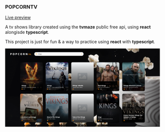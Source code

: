 ### POPCORNTV
<a href="https://popcorntv.netlify.app" target="_blank">Live preview</a>
<p align="left">A tv shows library created using the <b>tvmaze</b> public free api, using <b>react</b> alongisde <b>typescript</b>.</p>
<p>This project is just for fun & a way to practice using <b>react</b> with <b>typescript</b>.</p>
<img src="./public/app-screen-shot.png" alt="popcorntv-app">

